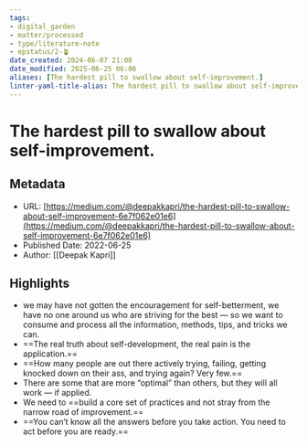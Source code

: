 ```yaml
---
tags: 
- digital_garden
- matter/processed
- type/literature-note
- epstatus/2-🪴
date_created: 2024-06-07 21:08
date_modified: 2025-06-25 06:06
aliases: [The hardest pill to swallow about self-improvement.]
linter-yaml-title-alias: The hardest pill to swallow about self-improvement.
---
```

# The hardest pill to swallow about self-improvement.

## Metadata

* URL: [https://medium.com/@deepakkapri/the-hardest-pill-to-swallow-about-self-improvement-6e7f062e01e6](https://medium.com/@deepakkapri/the-hardest-pill-to-swallow-about-self-improvement-6e7f062e01e6)
* Published Date: 2022-06-25
* Author: [[Deepak Kapri]]

## Highlights

* we may have not gotten the encouragement for self-betterment, we have no one around us who are striving for the best — so we want to consume and process all the information, methods, tips, and tricks we can.
* ==The real truth about self-development, the real pain is the application.==
* ==How many people are out there actively trying, failing, getting knocked down on their ass, and trying again? Very few.==
* There are some that are more “optimal” than others, but they will all work — if applied.
* We need to ==build a core set of practices and not stray from the narrow road of improvement.==
* ==You can’t know all the answers before you take action. You need to act before you are ready.==